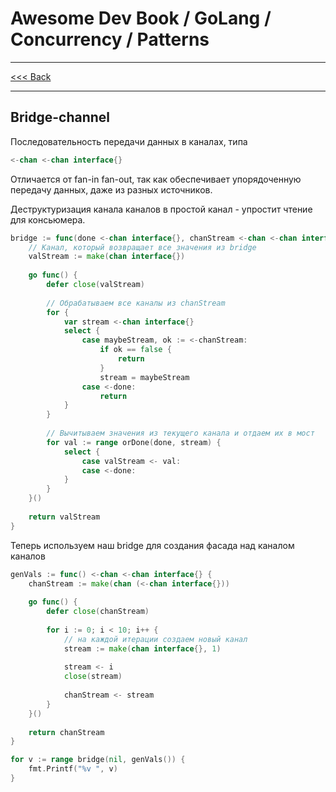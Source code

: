 # Awesome Dev Book / GoLang / Concurrency / Patterns

***
[<<< Back](awesome-dev-book/book/Язык%20Go/Конкурентность/Паттерны/INDEX.md)
***

## Bridge-channel

Последовательность передачи данных в каналах, типа

```go
<-chan <-chan interface{}
```

Отличается от fan-in fan-out, так как обеспечивает упорядоченную передачу данных, даже из разных источников. 

Деструктуризация канала каналов в простой канал - упростит чтение для консьюмера. 

```go
bridge := func(done <-chan interface{}, chanStream <-chan <-chan interface{}) <-chan interface{} {
    // Канал, который возвращает все значения из bridge
    valStream := make(chan interface{}) 
	
	go func() {
        defer close(valStream) 
		
        // Обрабатываем все каналы из chanStream
        for {
            var stream <-chan interface{}
            select {
                case maybeStream, ok := <-chanStream:
                    if ok == false {
                        return
                    }
                    stream = maybeStream
                case <-done:
                    return
            }
        }
		
        // Вычитываем значения из текущего канала и отдаем их в мост
        for val := range orDone(done, stream) {
            select {
                case valStream <- val:
                case <-done:
            }
        } 
    }()
	
    return valStream 
}
```

Теперь используем наш bridge для создания фасада над каналом каналов

```go
genVals := func() <-chan <-chan interface{} {
    chanStream := make(chan (<-chan interface{})) 
	
    go func() {
        defer close(chanStream) 
		
        for i := 0; i < 10; i++ {
            // на каждой итерации создаем новый канал
            stream := make(chan interface{}, 1) 
			
            stream <- i
            close(stream)
			
            chanStream <- stream
        }
	}()
	
    return chanStream 
}

for v := range bridge(nil, genVals()) { 
	fmt.Printf("%v ", v)
}
```

